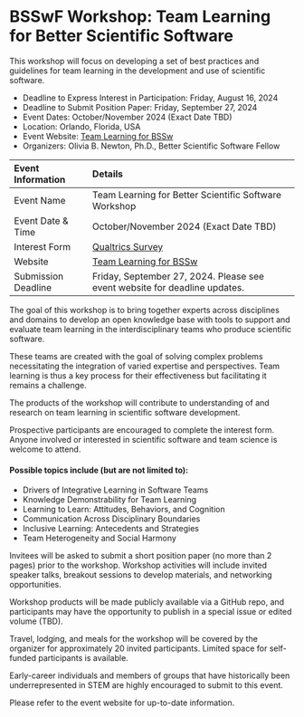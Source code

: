# BSSwF Workshop: Team Learning for Better Scientific Software

This workshop will focus on developing a set of best practices and guidelines for team learning in the development and use of scientific software.

- Deadline to Express Interest in Participation: Friday, August 16, 2024
- Deadline to Submit Position Paper: Friday, September 27, 2024
- Event Dates: October/November 2024 (Exact Date TBD)
- Location: Orlando, Florida, USA
- Event Website: [Team Learning for BSSw](https://small0live.github.io/BSSwFWorkshop)
- Organizers: Olivia B. Newton, Ph.D., Better Scientific Software Fellow

Event Information | Details
:--- | :---			   
Event Name | Team Learning for Better Scientific Software Workshop
Event Date & Time | October/November 2024 (Exact Date TBD)
Interest Form | [Qualtrics Survey](https://tinyurl.com/tl4bssw>)
Website |	[Team Learning for BSSw](https://small0live.github.io/BSSwFWorkshop)
Submission Deadline | Friday, September 27, 2024. Please see event website for deadline updates.


The goal of this workshop is to bring together experts across disciplines and domains to develop an open knowledge base with tools to support and evaluate team learning in the interdisciplinary teams who produce scientific software.

These teams are created with the goal of solving complex problems necessitating the integration of varied expertise and perspectives. Team learning is thus a key process for their effectiveness but facilitating it remains a challenge. 

The products of the workshop will contribute to understanding of and research on team learning in scientific software development.

Prospective participants are encouraged to complete the interest form. Anyone involved or interested in scientific software and team science is welcome to attend.


#### Possible topics include (but are not limited to):

* Drivers of Integrative Learning in Software Teams
* Knowledge Demonstrability for Team Learning
* Learning to Learn: Attitudes, Behaviors, and Cognition
* Communication Across Disciplinary Boundaries
* Inclusive Learning: Antecedents and Strategies
* Team Heterogeneity and Social Harmony

Invitees will be asked to submit a short position paper (no more than 2 pages) prior to the workshop. Workshop activities will include invited speaker talks, breakout sessions to develop materials, and networking opportunities.

Workshop products will be made publicly available via a GitHub repo, and participants may have the opportunity to publish in a special issue or edited volume (TBD).


Travel, lodging, and meals for the workshop will be covered by the organizer for approximately 20 invited participants. Limited space for self-funded participants is available. 

Early-career individuals and members of groups that have historically been underrepresented in STEM are highly encouraged to submit to this event.

Please refer to the event website for up-to-date information.

<!---
Publish: yes
Topics: conferences and workshops, software engineering, Strategies for More Effective Teams
RSS update: 
--->
